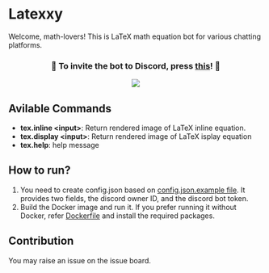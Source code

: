 
# Latexxy

Welcome, math-lovers! This is LaTeX math equation bot for various chatting platforms.

<div align = "center">
  
### :robot: To invite the bot to Discord, press [this](https://discord.com/api/oauth2/authorize?client_id=855004985300484108&permissions=2048&scope=bot)! :robot:
  
  <img src="https://imgur.com/idgyUSl.png">
</div>

## Avilable Commands

- **tex.inline \<input\>**: Return rendered image of LaTeX inline equation.
- **tex.display \<input\>**: Return rendered image of LaTeX isplay equation
- **tex.help**: help message

## How to run?

1. You need to create config.json based on [config.json.example file](https://github.com/3-24/Latexyy/blob/master/config.json.example). It provides two fields, the discord owner ID, and the discord bot token.
2. Build the Docker image and run it. If you prefer running it without Docker, refer [Dockerfile](https://github.com/3-24/Latexyy/blob/master/Dockerfile) and install the required packages.

## Contribution

You may raise an issue on the issue board.
